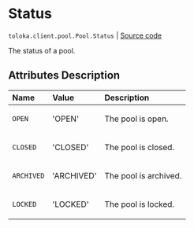 # Status
`toloka.client.pool.Pool.Status` | [Source code](https://github.com/Toloka/toloka-kit/blob/v1.2.1/src/client/pool/__init__.py#L163)

The status of a pool.

## Attributes Description

| Name | Value | Description |
| :------| :-----------| :----------| 
`OPEN`|'OPEN'|<p>The pool is open.</p>
`CLOSED`|'CLOSED'|<p>The pool is closed.</p>
`ARCHIVED`|'ARCHIVED'|<p>The pool is archived.</p>
`LOCKED`|'LOCKED'|<p>The pool is locked.</p>
